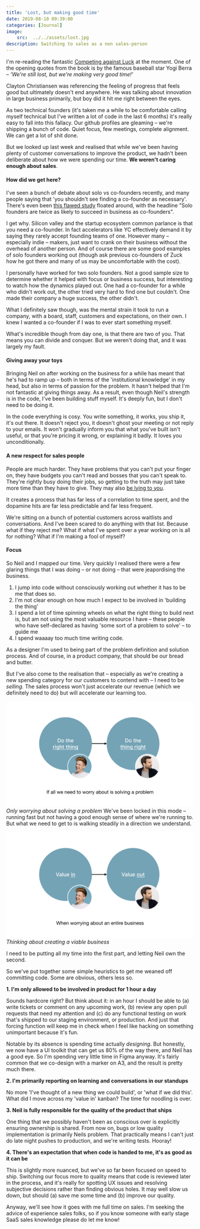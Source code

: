 ```yaml
---
title: 'Lost, but making good time'
date: 2019-08-10 09:39:00
categories: [Journal]
image:
    src:  ../../assets/lost.jpg
description: Switching to sales as a non sales-person
---
```


I'm re-reading the fantastic [Competing against Luck](https://amzn.to/2TlkrJd) at the moment. One of the opening quotes from the book is by the famous baseball star Yogi Berra – _'We're still lost, but we're making very good time!'_

Clayton Christiansen was referencing the feeling of progress that feels good but ultimately doesn't end anywhere. He was talking about innovation in large business primarily, but boy did it hit me right between the eyes.

As two technical founders (it's taken me a while to be comfortable calling myself technical but I've written a lot of code in the last 6 months) it's really easy to fall into this fallacy. Our github profiles are gleaming – we're shipping a bunch of code. Quiet focus, few meetings, complete alignment. We can get a lot of shit done.

But we looked up last week and realised that while we've been having plenty of customer conversations to improve the product, we hadn't been deliberate about how we were spending our time. **We weren't caring enough about sales**.

#### How did we get here?

I've seen a bunch of debate about solo vs co-founders recently, and many people saying that 'you shouldn't see finding a co-founder as necessary'. There's even been [this flawed study](https://mitsloan.mit.edu/ideas-made-to-matter/2-founders-are-not-always-better-1) floated around, with the headline "Solo founders are twice as likely to succeed in business as co-founders".

I get why. Silicon valley and the startup ecosystem common parlance is that you need a co-founder. In fact accelerators like YC effectively demand it by saying they rarely accept founding teams of one. However many – especially indie – makers, just want to crank on their business without the overhead of another person. And of course there are some good examples of solo founders working out (though ask previous co-founders of Zuck how he got there and many of us may be uncomfortable with the cost).

I personally have worked for two solo founders. Not a good sample size to determine whether it helped with focus or business success, but interesting to watch how the dynamics played out. One had a co-founder for a while who didn't work out, the other tried very hard to find one but couldn't. One made their company a huge success, the other didn't.

What I definitely saw though, was the mental strain it took to run a company, with a board, staff, customers and expectations, on their own. I knew I wanted a co-founder if I was to ever start something myself.

What's incredible though from day one, is that there are two of you. That means you can divide and conquer. But we weren't doing that, and it was largely my fault.

#### Giving away your toys

Bringing Neil on after working on the business for a while has meant that he's had to ramp up – both in terms of the 'institutional knowledge' in my head, but also in terms of passion for the problem. It hasn't helped that I'm not fantastic at giving things away. As a result, even though Neil's strength is in the code, I've been building stuff myself. It's deeply fun, but I don't need to be doing it.

In the code everything is cosy. You write something, it works, you ship it, it's out there. It doesn't reject you, it doesn't ghost your meeting or not reply to your emails. It won't gradually inform you that what you've built isn't useful, or that you're pricing it wrong, or explaining it badly. It loves you unconditionally.

#### A new respect for sales people

People are much harder. They have problems that you can't put your finger on, they have budgets you can't read and bosses that you can't speak to. They're rightly busy doing their jobs, so getting to the truth may just take more time than they have to give. They may also [be lying to you](https://amzn.to/2TmI0RM).

It creates a process that has far less of a correlation to time spent, and the dopamine hits are far less predictable and far less frequent.

We're sitting on a bunch of potential customers across waitlists and conversations. And I've been scared to do anything with that list. Because what if they reject me? What if what I've spent over a year working on is all for nothing? What if I'm making a fool of myself?

#### Focus

So Neil and I mapped our time. Very quickly I realised there were a few glaring things that I was doing – or not doing – that were jeapordising the business.

1. I jump into code without consciously working out whether it has to be me that does so.
2. I'm not clear enough on how much I expect to be involved in 'building the thing'
3. I spend a lot of time spinning wheels on what the right thing to build next is, but am not using the most valuable resource I have – these people who have self-declared as having 'some sort of a problem to solve' – to guide me
4. I spend waaaay too much time writing code.

As a designer I'm used to being part of the problem definition and solution process. And of course, in a product company, that should be our bread and butter.

But I've also come to the realisation that – especially as we're creating a new spending category for our customers to contend with – I need to be _selling_. The sales process won't just accelerate our revenue (which we definitely need to do) but will accelerate our learning too.

![Only worrying about solving a problem](../../assets/in-out-1.jpg)*Only worrying about solving a problem*
We've been locked in this mode – running fast but not having a good enough sense of where we're running to. But what we need to get to is walking steadily in a direction we understand.

![Thinking about creating a viable business](../../assets/in-out-2.jpg)*Thinking about creating a viable business*

I need to be putting all my time into the first part, and letting Neil own the second.

So we've put together some simple heuristics to get me weaned off committing code. Some are obvious, others less so.

**1. I'm only allowed to be involved in product for 1 hour a day**

Sounds hardcore right? But think about it: in an hour I should be able to (a) write tickets or comment on any upcoming work, (b) review any open pull requests that need my attention and (c) do any functional testing on work that's shipped to our staging environment, or production. And just that forcing function will keep me in check when I feel like hacking on something unimportant because it's fun.

Notable by its absence is spending time actually _designing_. But honestly, we now have a UI toolkit that can get us 80% of the way there, and Neil has a good eye. So I'm spending very little time in Figma anyway. It's fairly common that we co-design with a marker on A3, and the result is pretty much there.

**2. I'm primarily reporting on learning and conversations in our standups**

No more 'I've thought of a new thing we could build', or 'what if we did this'. What did I move across my 'value in' kanban? The time for noodling is over.

**3. Neil is fully responsible for the quality of the product that ships**

One thing that we possibly haven't been as conscious over is explicitly ensuring ownership is shared. From now on, bugs or low quality implementation is primarily Neils problem. That practically means I can't just do late night pushes to production, and we're writing tests. Hooray!

**4. There's an expectation that when code is handed to me, it's as good as it can be**

This is slightly more nuanced, but we've so far been focused on speed to ship. Switching our focus more to quality means that code is reviewed later in the process, and it's really for spotting UX issues and resolving subjective decisions rather than finding obvious holes. It may well slow us down, but should (a) save me some time and (b) improve our quality.


Anyway, we'll see how it goes with me full time on sales. I'm seeking the advice of experience sales folks, so if you know someone with early stage SaaS sales knowledge please do let me know!